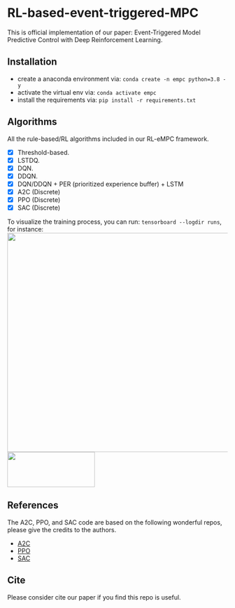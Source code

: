 # RL-based-event-triggered-MPC

This is official implementation of our paper: Event-Triggered Model Predictive Control with Deep Reinforcement Learning.

## Installation
- create a anaconda environment via: `conda create -n empc python=3.8 -y`
- activate the virtual env via: `conda activate empc`
- install the requirements via: `pip install -r requirements.txt`

## Algorithms

All the rule-based/RL algorithms included in our RL-eMPC framework.
- [x] Threshold-based.
- [x] LSTDQ.
- [x] DQN.
- [x] DDQN.
- [x] DQN/DDQN + PER (prioritized experience buffer) + LSTM
- [x] A2C (Discrete)
- [x] PPO (Discrete)
- [x] SAC (Discrete)

To visualize the training process, you can run:  `tensorboard --logdir runs`, for instance:
<img src="https://user-images.githubusercontent.com/25771207/174673227-7f8fbaae-ddcb-437b-bd50-588f2de94ee8.png" width="700" height="500">
<img src="https://user-images.githubusercontent.com/25771207/174673245-efeb39b5-2f6e-4350-be2e-8eecebb5f3fb.png" width="200" height="80">

## References
The A2C, PPO, and SAC code are based on the following wonderful repos, please give the credits to the authors.
- [A2C](https://github.com/dongminlee94/deep_rl)
- [PPO](https://github.com/RPC2/PPO)
- [SAC](https://github.com/ku2482/sac-discrete.pytorch)

## Cite
Please consider cite our paper if you find this repo is useful.
